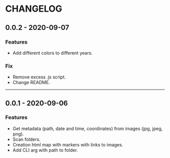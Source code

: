 # CHANGELOG

## 0.0.2 - 2020-09-07
### Features
- Add different colors to different years.
### Fix
- Remove excess .js script.
- Change README.

---

## 0.0.1 - 2020-09-06
### Features
- Get metadata (path, date and time, coordinates) from images (jpg, jpeg, png).
- Scan folders.
- Creation html map with markers with links to images.
- Add CLI arg with path to folder.
